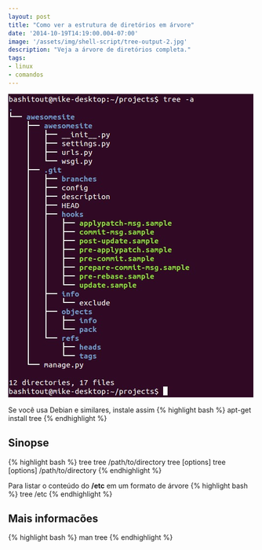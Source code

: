 ```yaml
---
layout: post
title: "Como ver a estrutura de diretórios em árvore"
date: '2014-10-19T14:19:00.004-07:00'
image: '/assets/img/shell-script/tree-output-2.jpg'
description: "Veja a árvore de diretórios completa."
tags:
- linux
- comandos
---
```


![Como ver a estrutura de diretórios em árvore](/assets/img/shell-script/tree-output-2.jpg "Como ver a estrutura de diretórios em árvore")

Se você usa Debian e similares, instale assim
{% highlight bash %}
apt-get install tree
{% endhighlight %}

## Sinopse
{% highlight bash %}
tree 
tree /path/to/directory 
tree [options]
tree [options] /path/to/directory 
{% endhighlight %}

Para listar o conteúdo do __/etc__ em um formato de árvore
{% highlight bash %}
tree /etc 
{% endhighlight %}

## Mais informacões
{% highlight bash %}
man tree
{% endhighlight %}

<script async src="https://pagead2.googlesyndication.com/pagead/js/adsbygoogle.js"></script>

<!-- Informat -->
<ins class="adsbygoogle"
 style="display:block"
 data-ad-client="ca-pub-2838251107855362"
 data-ad-slot="2327980059"
 data-ad-format="auto"
 data-full-width-responsive="true"></ins>

<script>
(adsbygoogle = window.adsbygoogle || []).push({});
</script>



